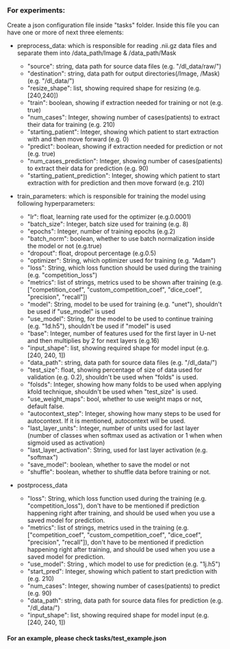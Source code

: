 ### For experiments: 
Create a json configuration file inside "tasks" folder.
Inside this file you can have one or more of next three elements:
 
- preprocess_data: which is responsible for reading .nii.gz data files and separate them into /data_path/Image & /data_path/Mask
    - "source": string, data path for source data files (e.g. "/dl_data/raw/")
    - "destination": string, data path for output directories(/Image, /Mask) (e.g. "/dl_data/")
    - "resize_shape": list, showing required shape for resizing (e.g. [240,240])
    - "train": boolean, showing if extraction needed for training or not (e.g. true)
    - "num_cases": Integer, showing number of cases(patients) to extract their data for training (e.g. 210)
    - "starting_patient": Integer, showing which patient to start extraction with and then move forward (e.g. 0)
    - "predict": boolean, showing if extraction needed for prediction or not (e.g. true)
    - "num_cases_prediction": Integer, showing number of cases(patients) to extract their data for prediction (e.g. 90)
    - "starting_patient_prediction": Integer, showing which patient to start extraction with for prediction and then move forward (e.g. 210)   

- train_parameters: which is responsible for training the model using following hyperparameters: 
    - "lr": float, learning rate used for the optimizer (e.g.0.0001)
    - "batch_size": Integer, batch size used for training (e.g. 8)
    - "epochs": Integer, number of training epochs (e.g.2)
    - "batch_norm": boolean, whether to use batch normalization inside the model or not (e.g.true)
    - "dropout": float, dropout percentage (e.g.0.5)
    - "optimizer": String, which optimizer used for training (e.g. "Adam")
    - "loss": String, which loss function should be used during the training (e.g. "competition_loss")
    - "metrics": list of strings, metrics used to be shown after training (e.g.["competition_coef", "custom_competition_coef", "dice_coef", "precision", "recall"])
    - "model": String, model to be used for training (e.g. "unet"), shouldn't be used if "use_model" is used
    - "use_model": String, for the model to be used to continue training (e.g. "1d.h5"), shouldn't be used if "model" is used
    - "base": Integer, number of features used for the first layer in U-net and then multiplies by 2 for next layers (e.g.16)
    - "input_shape": list, showing required shape for model input (e.g. [240, 240, 1])
    - "data_path": string, data path for source data files (e.g. "/dl_data/")
    - "test_size": float, showing percentage of size of data used for validation (e.g. 0.2), shouldn't be used when "folds" is used.
    - "folsds": Integer, showing how many folds to be used when applying kfold technique, shouldn't be used when "test_size" is used. 
    - "use_weight_maps": bool, whether to use weight maps or not, default false.
    - "autocontext_step": Integer, showing how many steps to be used for autocontext. If it is mentioned, autocontext will be used. 
    - "last_layer_units": Integer, number of units used for last layer (number of classes when softmax used as activation or 1 when when sigmoid used as activation)
    - "last_layer_activation": String, used for last layer activation (e.g. "softmax")
    - "save_model": boolean, whether to save the model or not
    - "shuffle": boolean, whether to shuffle data before training or not.
    
- postprocess_data
    - "loss": String, which loss function used during the training (e.g. "competition_loss"), don't have to be mentioned if prediction happening right after training, and should be used when you use a saved model for prediction. 
    - "metrics": list of strings, metrics used in the training (e.g.["competition_coef", "custom_competition_coef", "dice_coef", "precision", "recall"]), don't have to be mentioned if prediction happening right after training, and should be used when you use a saved model for prediction.
    - "use_model": String , which model to use for prediction (e.g. "1j.h5")
    - "start_pred": Integer, showing which patient to start prediction with (e.g. 210)
    - "num_cases": Integer, showing number of cases(patients) to predict (e.g. 90)
    - "data_path": string, data path for source data files for prediction (e.g. "/dl_data/")
    - "input_shape": list, showing required shape for model input (e.g. [240, 240, 1])
    
#### For an example, please check tasks/test_example.json
